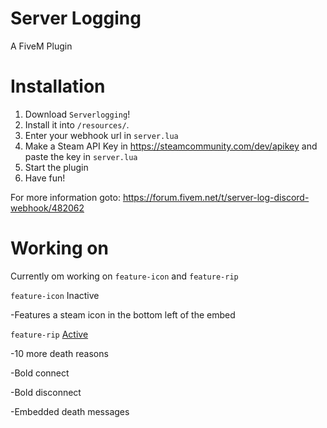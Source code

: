 # Server Logging
A FiveM Plugin

# Installation
1. Download `Serverlogging`!
2. Install it into `/resources/`.
3. Enter your webhook url in `server.lua`
4. Make a Steam API Key in https://steamcommunity.com/dev/apikey and paste the key in `server.lua`
5. Start the plugin
6. Have fun!

For more information goto:
https://forum.fivem.net/t/server-log-discord-webhook/482062

# Working on
Currently om working on `feature-icon` and `feature-rip`

`feature-icon`
Inactive

-Features a steam icon in the bottom left of the embed

`feature-rip`
[Active](https://github.com/Tazi0/Server-Logging/commit/649a586e3fbc362dbc732324b66052c936b35f7d) 

-10 more death reasons 

-Bold connect 

-Bold disconnect 

-Embedded death messages 
